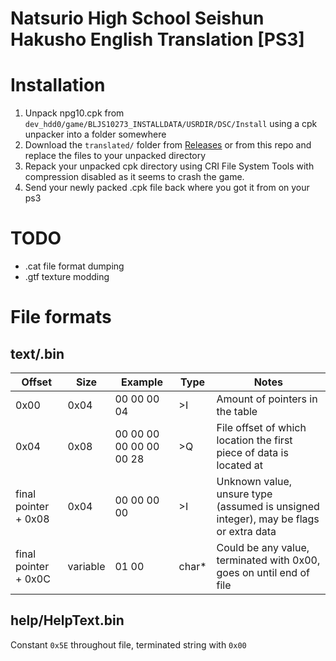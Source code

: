 # Natsurio High School Seishun Hakusho English Translation [PS3]

# Installation
1. Unpack npg10.cpk from `dev_hdd0/game/BLJS10273_INSTALLDATA/USRDIR/DSC/Install` using a cpk unpacker into a folder somewhere
2. Download the `translated/` folder from [Releases](https://github.com/hibikidesu/natsuiro-highschool-english-patch/releases) or from this repo and replace the files to your unpacked directory
3. Repack your unpacked cpk directory using CRI File System Tools with compression disabled as it seems to crash the game.
4. Send your newly packed .cpk file back where you got it from on your ps3

# TODO
- .cat file format dumping
- .gtf texture modding

# File formats
## text/.bin
|        Offset        |   Size   |         Example         | Type  |                                        Notes                                         |
|----------------------|----------|-------------------------|-------|--------------------------------------------------------------------------------------|
| 0x00                 | 0x04     |             00 00 00 04 | >I    | Amount of pointers in the table                                                      |
| 0x04                 | 0x08     | 00 00 00 00 00 00 00 28 | >Q    | File offset of which location the first piece of data is located at                  |
| final pointer + 0x08 | 0x04     |             00 00 00 00 | >I    | Unknown value, unsure type (assumed is unsigned integer), may be flags or extra data |
| final pointer + 0x0C | variable |                   01 00 | char* | Could be any value, terminated with 0x00, goes on until end of file                  |
## help/HelpText.bin
Constant `0x5E` throughout file, terminated string with `0x00`
